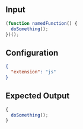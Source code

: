 
## Input
```javascript input
(function namedFunction() {
  doSomething();
})();
```

## Configuration
```json configuration
{
  "extension": "js"
}
```

## Expected Output
```javascript expected output
{
  doSomething();
}
```

